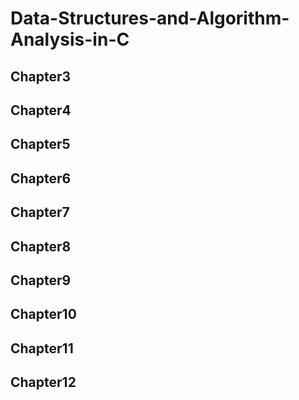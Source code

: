 # Data-Structures-and-Algorithm-Analysis-in-C

## Chapter3
## Chapter4
## Chapter5
## Chapter6
## Chapter7
## Chapter8
## Chapter9
## Chapter10
## Chapter11
## Chapter12
